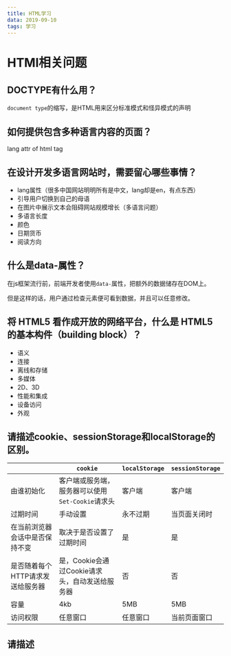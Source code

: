 ```yaml
---
title: HTML学习
data: 2019-09-10
tags: 学习
---
```

# HTMl相关问题

## DOCTYPE有什么用？
`document type`的缩写，是HTML用来区分标准模式和怪异模式的声明

## 如何提供包含多种语言内容的页面？
lang attr of html tag

## 在设计开发多语言网站时，需要留心哪些事情？
- lang属性（很多中国网站明明所有是中文，lang却是en，有点东西）
- 引导用户切换到自己的母语
- 在图片中展示文本会阻碍网站规模增长（多语言问题）
- 多语言长度
- 颜色
- 日期货币
- 阅读方向

## 什么是data-属性？
在js框架流行前，前端开发者使用`data-`属性，把额外的数据储存在DOM上。

但是这样的话，用户通过检查元素便可看到数据，并且可以任意修改。

## 将 HTML5 看作成开放的网络平台，什么是 HTML5 的基本构件（building block）？

- 语义
- 连接
- 离线和存储
- 多媒体
- 2D、3D
- 性能和集成
- 设备访问
- 外观

## 请描述cookie、sessionStorage和localStorage的区别。

||`cookie`|`localStorage`|`sessionStorage`|
|--|--|--|--|
|由谁初始化|客户端或服务端，服务器可以使用`Set-Cookie`请求头|客户端|客户端|
|过期时间|手动设置|永不过期|当页面关闭时|
|在当前浏览器会话中是否保持不变|取决于是否设置了过期时间|是|是|
|是否随着每个HTTP请求发送给服务器|是，Cookie会通过Cookie请求头，自动发送给服务器|否|否|
|容量|4kb|5MB|5MB|
|访问权限|任意窗口|任意窗口|当前页面窗口|

## 请描述<script>、<script async>和<script defer>的区别。

- `<script>`-html解析中断，脚本被提取并立即执行。执行结束后，html解析继续。
- `<script async>`脚本的提取、执行的过程与html解析过程并行，脚本执行完毕可能在HTML解析完毕之前。当脚本与页面上其他脚本独立时，可以使用async，比如用作页面统计分析。
- `<script defer> `脚本仅提供过程与HTML解析过程并行，脚本的执行将在HTML解析完毕后进行。如果有多个defer的脚本，脚本的执行顺序从上到下。

> **注意：没有src属性的脚本，async和defer属性会被忽略**

## 为什么最好把 CSS 的<link>标签放在<head></head>之间？为什么最好把 JS 的<script>标签恰好放在</body>之前，有例外情况吗？

link放到head里面，可以让页面逐步呈现，提高用户体验

script放在body最后，使script加载不会阻止html解析

## 什么是渐进式渲染（progressive rendering）？

- 图片懒加载
- 确定显示内容优先级（分层次渲染）
- 异步加载HTML片段

## 为什么在<img>标签中使用srcset属性？请描述浏览器遇到该属性后的处理过程。

因为需要设计响应式图片，可以使用两个新属性`srcset`及`sizes`

srcset定义了我们允许浏览器选择的图像集，以及每个图像的大小。

sizes定义了一组媒体条件（例如屏幕宽度），并且指明当某些媒体条件为真时，什么样的图片尺寸是最佳选择。

浏览器会：
- 查看设备宽度
- 检查sizes列表中那个媒体条件是第一个为真
- 查看给与媒体查询的槽大小
- 加载srcset列表中引用的最接近所选的槽大小图像

代码示例：
```html
<img srcset="elva-fairy-320w.jpg 320w,
             elva-fairy-480w.jpg 480w,
             elva-fairy-800w.jpg 800w"
     sizes="(max-width: 320px) 280px,
            (max-width: 480px) 440px,
            800px"
     src="elva-fairy-800w.jpg" alt="Elva dressed as a fairy">
```

## 你有过使用不同模版语言的经历吗？

Pug ERB Slim Handlebars Jinja Liquid

模板语言大多是相似的，都提供了用于展示数据的内容替换和过滤器的功能，大部分模板引擎都支持自定义过滤器，以展示自定义格式的内容

## HTML全局属性有哪些

- accesskey:设置快捷键，提供快速访问元素如`<a accesskey="a">aaa</a>`在 windows 下的 firefox 中按alt + shift + a可激活元素
- class:为元素设置类标识，多个类名用空格分开，CSS 和 javascript 可通过 class 属性获取元素
- contenteditable: 指定元素内容是否可编辑
- contextmenu: 自定义鼠标右键弹出菜单内容
- data-*: 为元素增加自定义属性
- dir: 设置元素文本方向
- draggable: 设置元素是否可拖拽
- dropzone: 设置元素拖放类型： copy, move, link
- hidden: 表示一个元素是否与文档。样式上会导致元素不显示，但是不能用这个属性实现样式效果
- id: 元素 id，文档内唯一
- lang: 元素内容的的语言
- spellcheck: 是否启动拼写和语法检查
- style: 行内 css 样式
- tabindex: 设置元素可以获得焦点，通过 tab 可以导航
- title: 元素相关的建议信息
- translate: 元素和子孙节点内容是否需要本地化

